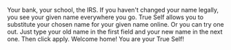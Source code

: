 Your bank, your school, the IRS. If you haven't changed your name legally, you
see your given name everywhere you go. True Self allows you to substitute your
chosen name for your given name online. Or you can try one out. Just type your
old name in the first field and your new name in the next one. Then click
apply. Welcome home! You are your True Self!
